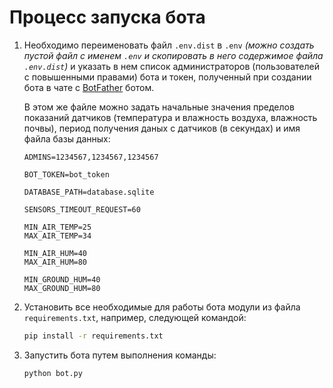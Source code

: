 # Процесс запуска бота

1. Необходимо переименовать файл ```.env.dist``` в ```.env``` *(можно создать пустой файл с именем ```.env``` и скопировать в него содержимое файла ```.env.dist```)* и указать в нем список администраторов (пользователей с повышенными правами) бота и токен, полученный при создании бота в чате с [BotFather](https://t.me/BotFather) ботом.
   
   В этом же файле можно задать начальные значения пределов показаний датчиков (температура и влажность воздуха, влажность почвы), период получения даных с датчиков (в секундах) и имя файла базы данных:

   ```dotenv
   ADMINS=1234567,1234567,1234567
   
   BOT_TOKEN=bot_token
   
   DATABASE_PATH=database.sqlite
   
   SENSORS_TIMEOUT_REQUEST=60
   
   MIN_AIR_TEMP=25
   MAX_AIR_TEMP=34
   
   MIN_AIR_HUM=40
   MAX_AIR_HUM=80
   
   MIN_GROUND_HUM=40
   MAX_GROUND_HUM=80
   ```
2. Установить все необходимые для работы бота модули из файла ```requirements.txt```, например, следующей командой:

    ```bash
   pip install -r requirements.txt
   ```
3. Запустить бота путем выполнения команды:

    ```bash
   python bot.py
   ```
